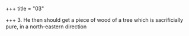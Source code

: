 +++
title = "03"

+++
3. He then should get a piece of wood of a tree which is sacrificially pure, in a north-eastern direction
